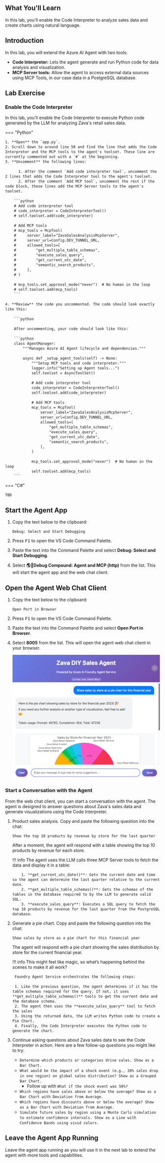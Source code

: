## What You'll Learn

In this lab, you'll enable the Code Interpreter to analyze sales data and create charts using natural language.

## Introduction

In this lab, you will extend the Azure AI Agent with two tools:

- **Code Interpreter:** Lets the agent generate and run Python code for data analysis and visualization.
- **MCP Server tools:** Allow the agent to access external data sources using MCP Tools, in our case data in a PostgreSQL database.

## Lab Exercise

### Enable the Code Interpreter

In this lab, you'll enable the Code Interpreter to execute Python code generated by the LLM for analyzing Zava's retail sales data.

=== "Python"

    1. **Open** the `app.py`.
    2. Scroll down to around line 50 and find the line that adds the Code Interpreter and the MCP tools to the agent's toolset. These line are currently commented out with a `#` at the beginning.
    3. **Uncomment** the following lines:

          1. After the comment `Add code interpreter tool`, uncomment the 2 lines that adds the Code Interpreter tool to the agent's toolset.
          2. After the comment `Add MCP tool`, uncomment the rest if the code block, these lines add the MCP Server tools to the agent's toolset.

        ```python
        # Add code interpreter tool
        # code_interpreter = CodeInterpreterTool()
        # self.toolset.add(code_interpreter)

        # Add MCP tools
        # mcp_tools = McpTool(
        #     server_label="ZavaSalesAnalysisMcpServer",
        #     server_url=Config.DEV_TUNNEL_URL,
        #     allowed_tools=[
        #         "get_multiple_table_schemas",
        #         "execute_sales_query",
        #         "get_current_utc_date",
        #         "semantic_search_products",
        #     ],
        # )

        # mcp_tools.set_approval_mode("never")  # No human in the loop
        # self.toolset.add(mcp_tools)
        ```

    4. **Review** the code you uncommented. The code should look exactly like this:

        ```python

        After uncommenting, your code should look like this:

        ```python
        class AgentManager:
            """Manages Azure AI Agent lifecycle and dependencies."""

            async def _setup_agent_tools(self) -> None:
                """Setup MCP tools and code interpreter."""
                logger.info("Setting up Agent tools...")
                self.toolset = AsyncToolSet()

                # Add code interpreter tool
                code_interpreter = CodeInterpreterTool()
                self.toolset.add(code_interpreter)

                # Add MCP tools
                mcp_tools = McpTool(
                    server_label="ZavaSalesAnalysisMcpServer",
                    server_url=Config.DEV_TUNNEL_URL,
                    allowed_tools=[
                        "get_multiple_table_schemas",
                        "execute_sales_query",
                        "get_current_utc_date",
                        "semantic_search_products",
                    ],
                )

                mcp_tools.set_approval_mode("never")  # No human in the loop
                self.toolset.add(mcp_tools)
        ```

=== "C#"

    TBD

## Start the Agent App

1. Copy the text below to the clipboard:

    ```text
    Debug: Select and Start Debugging
    ```

2. Press <kbd>F1</kbd> to open the VS Code Command Palette.
3. Paste the text into the Command Palette and select **Debug: Select and Start Debugging**.
4. Select **🌎🤖Debug Compound: Agent and MCP (http)** from the list. This will start the agent app and the web chat client.

## Open the Agent Web Chat Client

1. Copy the text below to the clipboard:

    ```text
    Open Port in Browser
    ```

2. Press <kbd>F1</kbd> to open the VS Code Command Palette.
3. Paste the text into the Command Palette and select **Open Port in Browser**.
4. Select **8005** from the list. This will open the agent web chat client in your browser.

    ![](../media/agent_web_chat.png)

### Start a Conversation with the Agent

From the web chat client, you can start a conversation with the agent. The agent is designed to answer questions about Zava's sales data and generate visualizations using the Code Interpreter.

1. Product sales analysis. Copy and paste the following question into the chat:

    ```text
    Show the top 10 products by revenue by store for the last quarter
    ```

    After a moment, the agent will respond with a table showing the top 10 products by revenue for each store.

    !!! info
        The agent uses the LLM calls three MCP Server tools to fetch the data and display it in a table:

           1. **get_current_utc_date()**: Gets the current date and time so the agent can determine the last quarter relative to the current date.
           2. **get_multiple_table_schemas()**: Gets the schemas of the tables in the database required to by the LLM to generate valid SQL.
           3. **execute_sales_query**: Executes a SQL query to fetch the top 10 products by revenue for the last quarter from the PostgreSQL database.

2. Generate a pie chart. Copy and paste the following question into the chat:

    ```text
    Show sales by store as a pie chart for this financial year
    ```

    The agent will respond with a pie chart showing the sales distribution by store for the current financial year.

    !!! info
        This might feel like magic, so what’s happening behind the scenes to make it all work?

        Foundry Agent Service orchestrates the following steps:

        1. Like the previous question, the agent determines if it has the table schemas required for the query. If not, it uses **get_multiple_table_schemas()** tools to get the current date and the database schema.
        2. The agent then uses the **execute_sales_query** tool to fetch the sales
        3. Using the returned data, the LLM writes Python code to create a Pie Chart.
        4. Finally, the Code Interpreter executes the Python code to generate the chart.

3. Continue asking questions about Zava sales data to see the Code Interpreter in action. Here are a few follow-up questions you might like to try:

    - ```Determine which products or categories drive sales. Show as a Bar Chart.```
    - ```What would be the impact of a shock event (e.g., 20% sales drop in one region) on global sales distribution? Show as a Grouped Bar Chart.```
        - Follow up with ```What if the shock event was 50%?```
    - ```Which regions have sales above or below the average? Show as a Bar Chart with Deviation from Average.```
    - ```Which regions have discounts above or below the average? Show as a Bar Chart with Deviation from Average.```
    - ```Simulate future sales by region using a Monte Carlo simulation to estimate confidence intervals. Show as a Line with Confidence Bands using vivid colors.```

<!-- ## Stop the Agent App

1. Switch back to the VS Code editor.
1. Press <kbd>Shift + F5</kbd> to stop the agent app. -->

## Leave the Agent App Running

Leave the agent app running as you will use it in the next lab to extend the agent with more tools and capabilities.
